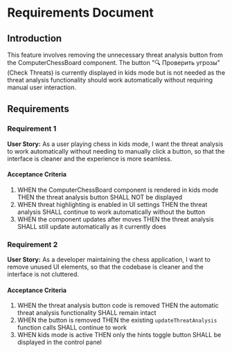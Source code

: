 # Requirements Document

## Introduction

This feature involves removing the unnecessary threat analysis button from the ComputerChessBoard component. The button "🔍 Проверить угрозы" (Check Threats) is currently displayed in kids mode but is not needed as the threat analysis functionality should work automatically without requiring manual user interaction.

## Requirements

### Requirement 1

**User Story:** As a user playing chess in kids mode, I want the threat analysis to work automatically without needing to manually click a button, so that the interface is cleaner and the experience is more seamless.

#### Acceptance Criteria

1. WHEN the ComputerChessBoard component is rendered in kids mode THEN the threat analysis button SHALL NOT be displayed
2. WHEN threat highlighting is enabled in UI settings THEN the threat analysis SHALL continue to work automatically without the button
3. WHEN the component updates after moves THEN the threat analysis SHALL still update automatically as it currently does

### Requirement 2

**User Story:** As a developer maintaining the chess application, I want to remove unused UI elements, so that the codebase is cleaner and the interface is not cluttered.

#### Acceptance Criteria

1. WHEN the threat analysis button code is removed THEN the automatic threat analysis functionality SHALL remain intact
2. WHEN the button is removed THEN the existing `updateThreatAnalysis` function calls SHALL continue to work
3. WHEN kids mode is active THEN only the hints toggle button SHALL be displayed in the control panel
